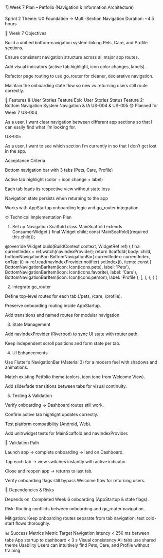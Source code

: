 🗓 Week 7 Plan – Petfolio (Navigation & Information Architecture)

Sprint 2 Theme: UX Foundation → Multi-Section Navigation
Duration: ~4.5 hours

🎯 Week 7 Objectives

Build a unified bottom-navigation system linking Pets, Care, and Profile sections.

Ensure consistent navigation structure across all major app routes.

Add visual indicators (active tab highlight, icon color changes, labels).

Refactor page routing to use go_router for cleaner, declarative navigation.

Maintain the onboarding state flow so new vs returning users still route correctly.

🧱 Features & User Stories
Feature	Epic	User Stories	Status
Feature 2: Bottom Navigation System	Navigation & IA	US-004 & US-005	🟡 Planned for Week 7
US-004

As a user, I want clear navigation between different app sections so that I can easily find what I’m looking for.

US-005

As a user, I want to see which section I’m currently in so that I don’t get lost in the app.

Acceptance Criteria

 Bottom navigation bar with 3 tabs (Pets, Care, Profile)

 Active tab highlight (color + icon change + label)

 Each tab loads its respective view without state loss

 Navigation state persists when returning to the app

 Works with AppStartup onboarding logic and go_router integration

⚙️ Technical Implementation Plan
1. Set up Navigation Scaffold
class MainScaffold extends ConsumerWidget {
  final Widget child;
  const MainScaffold({required this.child});

  @override
  Widget build(BuildContext context, WidgetRef ref) {
    final currentIndex = ref.watch(navIndexProvider);
    return Scaffold(
      body: child,
      bottomNavigationBar: BottomNavigationBar(
        currentIndex: currentIndex,
        onTap: (i) => ref.read(navIndexProvider.notifier).setIndex(i),
        items: const [
          BottomNavigationBarItem(icon: Icon(Icons.pets), label: 'Pets'),
          BottomNavigationBarItem(icon: Icon(Icons.favorite), label: 'Care'),
          BottomNavigationBarItem(icon: Icon(Icons.person), label: 'Profile'),
        ],
      ),
    );
  }
}

2. Integrate go_router

Define top-level routes for each tab (/pets, /care, /profile).

Preserve onboarding routing inside AppStartup.

Add transitions and named routes for modular navigation.

3. State Management

Add navIndexProvider (Riverpod) to sync UI state with router path.

Keep independent scroll positions and form state per tab.

4. UI Enhancements

Use Flutter’s NavigationBar (Material 3) for a modern feel with shadows and animations.

Match existing Petfolio theme (colors, icon tone from Welcome View).

Add slide/fade transitions between tabs for visual continuity.

5. Testing & Validation

Verify onboarding → Dashboard routes still work.

Confirm active tab highlight updates correctly.

Test platform compatibility (Android, Web).

Add unit/widget tests for MainScaffold and navIndexProvider.

🧪 Validation Path

Launch app → complete onboarding → land on Dashboard.

Tap each tab → view switches instantly with active indicator.

Close and reopen app → returns to last tab.

Verify onboarding flags still bypass Welcome flow for returning users.

🚧 Dependencies & Risks

Depends on: Completed Week 6 onboarding (AppStartup & state flags).

Risk: Routing conflicts between onboarding and go_router navigation.

Mitigation: Keep onboarding routes separate from tab navigation; test cold-start flows thoroughly.

📊 Success Metrics
Metric	Target
Navigation latency	< 250 ms between tabs
App startup to dashboard	< 3 s
Visual consistency	All tabs use shared theme
Usability	Users can intuitively find Pets, Care, and Profile without training